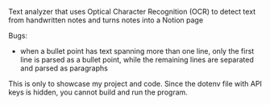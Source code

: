 Text analyzer that uses Optical Character Recognition (OCR) to detect text from handwritten notes and turns notes into a Notion page

Bugs:
- when a bullet point has text spanning more than one line, only the first line is parsed as a bullet point, while the remaining lines are separated and parsed as paragraphs

This is only to showcase my project and code.
Since the dotenv file with API keys is hidden, you cannot build and run the program.
